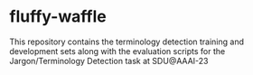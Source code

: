 # fluffy-waffle
This repository contains the terminology detection training and development sets along with the evaluation scripts for the Jargon/Terminology Detection task at SDU@AAAI-23

